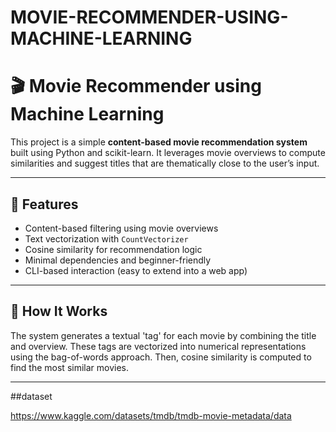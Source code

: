 # MOVIE-RECOMMENDER-USING-MACHINE-LEARNING

# 🎬 Movie Recommender using Machine Learning

This project is a simple **content-based movie recommendation system** built using Python and scikit-learn. It leverages movie overviews to compute similarities and suggest titles that are thematically close to the user’s input.

---

## 🚀 Features

- Content-based filtering using movie overviews
- Text vectorization with `CountVectorizer`
- Cosine similarity for recommendation logic
- Minimal dependencies and beginner-friendly
- CLI-based interaction (easy to extend into a web app)

---

## 🧠 How It Works

The system generates a textual 'tag' for each movie by combining the title and overview. These tags are vectorized into numerical representations using the bag-of-words approach. Then, cosine similarity is computed to find the most similar movies.

---

##dataset

https://www.kaggle.com/datasets/tmdb/tmdb-movie-metadata/data


